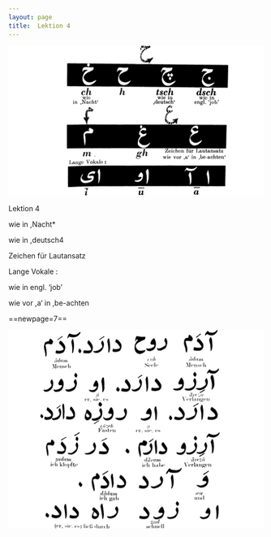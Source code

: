 ```yaml
---
layout: page
title:  Lektion 4
---
```



![image](/assets/s/010.png-03.png)

Lektion 4

wie in ,Nacht*

wie in ,deutsch4

Zeichen für Lautansatz

Lange Vokale :



wie in engl. ‘job’

wie vor ,a‘ in ,be-achten



==newpage=7==

![image](/assets/s/011.png-02.png)

